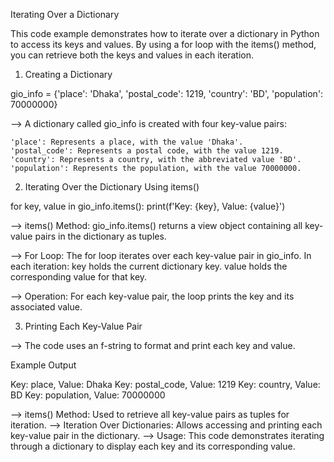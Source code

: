 Iterating Over a Dictionary

This code example demonstrates how to iterate over a dictionary in Python to access its keys and values. By using a for loop with the items() method, you can retrieve both the keys and values in each iteration.

01. Creating a Dictionary

gio_info = {'place': 'Dhaka', 'postal_code': 1219, 'country': 'BD', 'population': 70000000}

--> A dictionary called gio_info is created with four key-value pairs:

	'place': Represents a place, with the value 'Dhaka'.
	'postal_code': Represents a postal code, with the value 1219.
	'country': Represents a country, with the abbreviated value 'BD'.
	'population': Represents the population, with the value 70000000.

02. Iterating Over the Dictionary Using items()

for key, value in gio_info.items():
    print(f'Key: {key}, Value: {value}')


--> items() Method: gio_info.items() returns a view object containing all key-value pairs in the dictionary as tuples.

--> For Loop: The for loop iterates over each key-value pair in gio_info. In each iteration:
	key holds the current dictionary key.
	value holds the corresponding value for that key.

--> Operation: For each key-value pair, the loop prints the key and its associated value.

03. Printing Each Key-Value Pair

--> The code uses an f-string to format and print each key and value.

Example Output

Key: place, Value: Dhaka
Key: postal_code, Value: 1219
Key: country, Value: BD
Key: population, Value: 70000000

--> items() Method: Used to retrieve all key-value pairs as tuples for iteration.
--> Iteration Over Dictionaries: Allows accessing and printing each key-value pair in the dictionary.
--> Usage: This code demonstrates iterating through a dictionary to display each key and its corresponding value.









